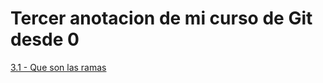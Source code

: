 # Tercer anotacion de mi curso de Git desde 0
[3.1 - Que son las ramas](https://app.ed.team/cursos/git/03/01)

